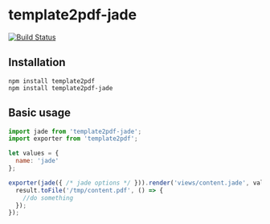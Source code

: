 template2pdf-jade
========================

[![Build Status](https://travis-ci.org/holyshared/template2pdf-jade.svg?branch=master)](https://travis-ci.org/holyshared/template2pdf-jade)


Installation
------------------------

	npm install template2pdf
	npm install template2pdf-jade

Basic usage
------------------------

```js
import jade from 'template2pdf-jade';
import exporter from 'template2pdf';

let values = {
  name: 'jade'
};

exporter(jade({ /* jade options */ })).render('views/content.jade', values).then((result) => {
  result.toFile('/tmp/content.pdf', () => {
	//do something
  });
});
```

